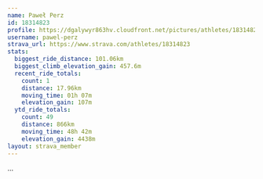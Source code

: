 ```yaml
---
name: Paweł Perz
id: 18314823
profile: https://dgalywyr863hv.cloudfront.net/pictures/athletes/18314823/5244308/1/large.jpg
username: pawel-perz
strava_url: https://www.strava.com/athletes/18314823
stats:
  biggest_ride_distance: 101.06km
  biggest_climb_elevation_gain: 457.6m
  recent_ride_totals:
    count: 1
    distance: 17.96km
    moving_time: 01h 07m
    elevation_gain: 107m
  ytd_ride_totals:
    count: 49
    distance: 866km
    moving_time: 48h 42m
    elevation_gain: 4438m
layout: strava_member
--- 
```

...
